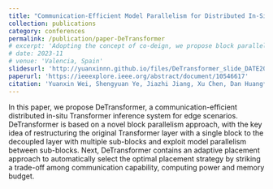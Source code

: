 ```yaml
---
title: "Communication-Efficient Model Parallelism for Distributed In-Situ Transformer Inference"
collection: publications
category: conferences
permalink: /publication/paper-DeTransformer
# excerpt: 'Adopting the concept of co-deign, we propose block parallelism through model structure decoupling, incorporated with a model adaptive execution method that dynamically balances the computing power, communication power, and memory capacity of devices.'
# date: 2023-11
# venue: 'Valencia, Spain'
slidesurl: 'http://yuanxinnn.github.io/files/DeTransformer_slide_DATE2024.pdf'
paperurl: 'https://ieeexplore.ieee.org/abstract/document/10546617'
citation: 'Yuanxin Wei, Shengyuan Ye, Jiazhi Jiang, Xu Chen, Dan Huang*, Jiangsu Du*, Yutong Lu, Automation & Test in Europe (DATE), 2024, CCF-B'
---
```


In this paper, we propose DeTransformer, a communication-efficient distributed in-situ Transformer inference system for edge scenarios. DeTransformer is based on a novel block parallelism approach, with the key idea of restructuring the original Transformer layer with a single block to the decoupled layer with multiple sub-blocks and exploit model parallelism between sub-blocks. Next, DeTransformer contains an adaptive placement approach to automatically select the optimal placement strategy by striking a trade-off among communication capability, computing power and memory budget.